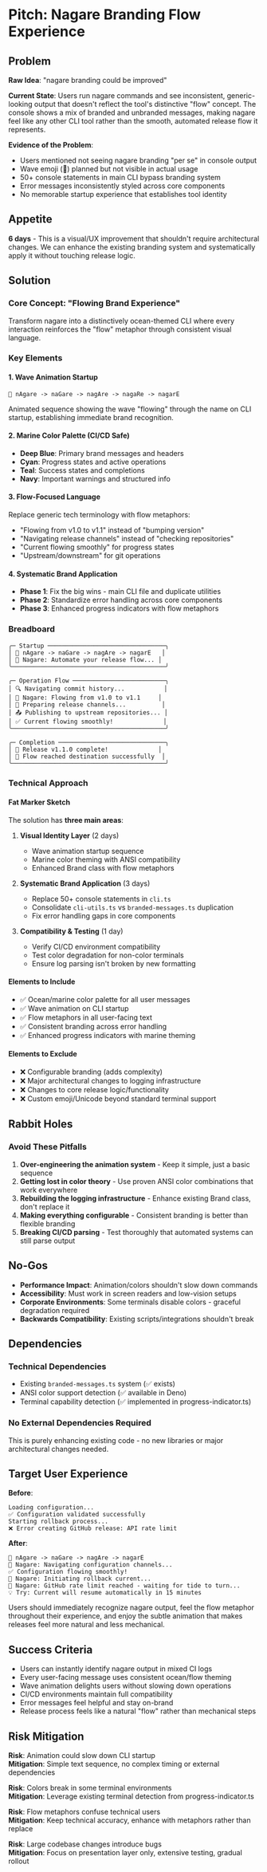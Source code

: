 # Pitch: Nagare Branding Flow Experience

## Problem

**Raw Idea**: "nagare branding could be improved"

**Current State**: Users run nagare commands and see inconsistent, generic-looking output that doesn't reflect the
tool's distinctive "flow" concept. The console shows a mix of branded and unbranded messages, making nagare feel like
any other CLI tool rather than the smooth, automated release flow it represents.

**Evidence of the Problem**:

- Users mentioned not seeing nagare branding "per se" in console output
- Wave emoji (🌊) planned but not visible in actual usage
- 50+ console statements in main CLI bypass branding system
- Error messages inconsistently styled across core components
- No memorable startup experience that establishes tool identity

## Appetite

**6 days** - This is a visual/UX improvement that shouldn't require architectural changes. We can enhance the existing
branding system and systematically apply it without touching release logic.

## Solution

### Core Concept: "Flowing Brand Experience"

Transform nagare into a distinctively ocean-themed CLI where every interaction reinforces the "flow" metaphor through
consistent visual language.

### Key Elements

#### 1. Wave Animation Startup

```
🌊 nAgare -> naGare -> nagAre -> nagaRe -> nagarE
```

Animated sequence showing the wave "flowing" through the name on CLI startup, establishing immediate brand recognition.

#### 2. Marine Color Palette (CI/CD Safe)

- **Deep Blue**: Primary brand messages and headers
- **Cyan**: Progress states and active operations
- **Teal**: Success states and completions
- **Navy**: Important warnings and structured info

#### 3. Flow-Focused Language

Replace generic tech terminology with flow metaphors:

- "Flowing from v1.0 to v1.1" instead of "bumping version"
- "Navigating release channels" instead of "checking repositories"
- "Current flowing smoothly" for progress states
- "Upstream/downstream" for git operations

#### 4. Systematic Brand Application

- **Phase 1**: Fix the big wins - main CLI file and duplicate utilities
- **Phase 2**: Standardize error handling across core components
- **Phase 3**: Enhanced progress indicators with flow metaphors

### Breadboard

```
╭─ Startup ─────────────────────────────────╮
│ 🌊 nAgare -> naGare -> nagAre -> nagarE   │
│ 🌊 Nagare: Automate your release flow... │
╰───────────────────────────────────────────╯

╭─ Operation Flow ──────────────────────────╮
│ 🔍 Navigating commit history...           │
│ 🌊 Nagare: Flowing from v1.0 to v1.1     │
│ 🔧 Preparing release channels...          │
│ 📤 Publishing to upstream repositories... │
│ ✅ Current flowing smoothly!              │
╰───────────────────────────────────────────╯

╭─ Completion ──────────────────────────────╮
│ 🎉 Release v1.1.0 complete!              │
│ 🌊 Flow reached destination successfully  │
╰───────────────────────────────────────────╯
```

### Technical Approach

#### Fat Marker Sketch

The solution has **three main areas**:

1. **Visual Identity Layer** (2 days)
   - Wave animation startup sequence
   - Marine color theming with ANSI compatibility
   - Enhanced Brand class with flow metaphors

2. **Systematic Brand Application** (3 days)
   - Replace 50+ console statements in `cli.ts`
   - Consolidate `cli-utils.ts` vs `branded-messages.ts` duplication
   - Fix error handling gaps in core components

3. **Compatibility & Testing** (1 day)
   - Verify CI/CD environment compatibility
   - Test color degradation for non-color terminals
   - Ensure log parsing isn't broken by new formatting

#### Elements to Include

- ✅ Ocean/marine color palette for all user messages
- ✅ Wave animation on CLI startup
- ✅ Flow metaphors in all user-facing text
- ✅ Consistent branding across error handling
- ✅ Enhanced progress indicators with marine theming

#### Elements to Exclude

- ❌ Configurable branding (adds complexity)
- ❌ Major architectural changes to logging infrastructure
- ❌ Changes to core release logic/functionality
- ❌ Custom emoji/Unicode beyond standard terminal support

## Rabbit Holes

### Avoid These Pitfalls

1. **Over-engineering the animation system** - Keep it simple, just a basic sequence
2. **Getting lost in color theory** - Use proven ANSI color combinations that work everywhere
3. **Rebuilding the logging infrastructure** - Enhance existing Brand class, don't replace it
4. **Making everything configurable** - Consistent branding is better than flexible branding
5. **Breaking CI/CD parsing** - Test thoroughly that automated systems can still parse output

## No-Gos

- **Performance Impact**: Animation/colors shouldn't slow down commands
- **Accessibility**: Must work in screen readers and low-vision setups
- **Corporate Environments**: Some terminals disable colors - graceful degradation required
- **Backwards Compatibility**: Existing scripts/integrations shouldn't break

## Dependencies

### Technical Dependencies

- Existing `branded-messages.ts` system (✅ exists)
- ANSI color support detection (✅ available in Deno)
- Terminal capability detection (✅ implemented in progress-indicator.ts)

### No External Dependencies Required

This is purely enhancing existing code - no new libraries or major architectural changes needed.

## Target User Experience

**Before**:

```
Loading configuration...
✅ Configuration validated successfully  
Starting rollback process...
❌ Error creating GitHub release: API rate limit
```

**After**:

```
🌊 nAgare -> naGare -> nagAre -> nagarE
🌊 Nagare: Navigating configuration channels...
✅ Configuration flowing smoothly!
🌊 Nagare: Initiating rollback current...
🌊 Nagare: GitHub rate limit reached - waiting for tide to turn...
💡 Try: Current will resume automatically in 15 minutes
```

Users should immediately recognize nagare output, feel the flow metaphor throughout their experience, and enjoy the
subtle animation that makes releases feel more natural and less mechanical.

## Success Criteria

- Users can instantly identify nagare output in mixed CI logs
- Every user-facing message uses consistent ocean/flow theming
- Wave animation delights users without slowing down operations
- CI/CD environments maintain full compatibility
- Error messages feel helpful and stay on-brand
- Release process feels like a natural "flow" rather than mechanical steps

## Risk Mitigation

**Risk**: Animation could slow down CLI startup\
**Mitigation**: Simple text sequence, no complex timing or external dependencies

**Risk**: Colors break in some terminal environments\
**Mitigation**: Leverage existing terminal detection from progress-indicator.ts

**Risk**: Flow metaphors confuse technical users\
**Mitigation**: Keep technical accuracy, enhance with metaphors rather than replace

**Risk**: Large codebase changes introduce bugs\
**Mitigation**: Focus on presentation layer only, extensive testing, gradual rollout
